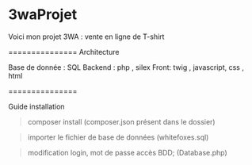 # 3waProjet

Voici mon projet 3WA : vente en ligne de T-shirt

===============
Architecture

Base de donnée : SQL
Backend : php , silex
Front: twig , javascript, css , html

===============

Guide installation 

> composer install  (composer.json présent dans le dossier)

> importer le fichier de base de données (whitefoxes.sql)

> modification login, mot de passe accès BDD; (Database.php)
